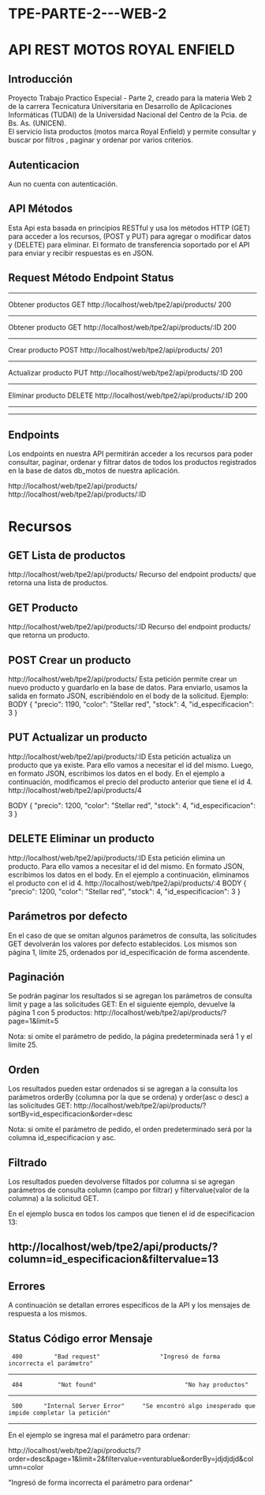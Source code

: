 # TPE-PARTE-2---WEB-2
# API REST MOTOS ROYAL ENFIELD

## Introducción
Proyecto Trabajo Practico Especial - Parte 2,  creado para la materia Web 2 de la carrera Tecnicatura Universitaria en Desarrollo de Aplicaciones Informáticas (TUDAI)
de  la Universidad Nacional del Centro de la Pcia. de Bs. As. (UNICEN).  
El servicio lista productos (motos marca Royal Enfield) y permite consultar y buscar por filtros , paginar y ordenar por varios criterios.

## Autenticacion
Aun no cuenta con autenticación.

## API Métodos
Esta Api esta basada en principios RESTful y usa los métodos HTTP (GET) para acceder a los recursos, (POST y PUT) para agregar o modificar datos y (DELETE) para
eliminar. El formato de transferencia soportado por el API para enviar y recibir respuestas es en JSON.


  ## Request	       Método	                Endpoint	                  Status          


--------------------------------------------------------------------------------------         

  Obtener productos      GET      http://localhost/web/tpe2/api/products/        200  

--------------------------------------------------------------------------------------

 Obtener producto       GET      http://localhost/web/tpe2/api/products/:ID      200  

--------------------------------------------------------------------------------------

 Crear producto         POST      http://localhost/web/tpe2/api/products/        201

 ------------------------------------------------------------------------------------

 Actualizar producto    PUT       http://localhost/web/tpe2/api/products/:ID     200

-------------------------------------------------------------------------------------
 
 Eliminar producto     DELETE      http://localhost/web/tpe2/api/products/:ID    200 

-------------------------------------------------------------------------------------

_____________________________________________________________________________________________________________________________________________________

## Endpoints
Los endpoints en nuestra API permitirán acceder a los recursos para poder consultar, paginar, ordenar y filtrar datos de todos los productos registrados en la base
de datos db_motos de nuestra aplicación.

http://localhost/web/tpe2/api/products/
http://localhost/web/tpe2/api/products/:ID

# Recursos

## GET Lista de productos
http://localhost/web/tpe2/api/products/
Recurso del endpoint products/ que retorna una lista de productos. 

## GET Producto
http://localhost/web/tpe2/api/products/:ID
Recurso del endpoint products/ que retorna un producto.

## POST Crear un producto
http://localhost/web/tpe2/api/products/
Esta petición permite crear un nuevo producto y guardarlo en la base de datos.
Para enviarlo, usamos la salida en formato JSON, escribiéndolo en el body de la solicitud.
Ejemplo:
BODY
   {
        "precio": 1190,
        "color": "Stellar red",
        "stock": 4,
        "id_especificacion": 3
    }

## PUT Actualizar un producto
http://localhost/web/tpe2/api/products/:ID
Esta petición actualiza un producto que ya existe. Para ello vamos a necesitar el id del mismo.
Luego, en formato JSON, escribimos los datos en el body.
En el ejemplo a continuación, modificamos el precio del producto anterior que tiene el id 4.
http://localhost/web/tpe2/api/products/4

BODY
   {
        "precio": 1200,
        "color": "Stellar red",
        "stock": 4,
        "id_especificacion": 3
    }

## DELETE Eliminar un producto
http://localhost/web/tpe2/api/products/:ID
Esta petición elimina un producto. Para ello vamos a necesitar el id del mismo.
En formato JSON, escribimos los datos en el body.
En el ejemplo a continuación, eliminamos el producto con el id 4.
http://localhost/web/tpe2/api/products/:4
BODY
   {
        "precio": 1200,
        "color": "Stellar red",
        "stock": 4,
        "id_especificacion": 3
    }

## Parámetros por defecto
En el caso de que se omitan algunos parámetros de consulta, las solicitudes GET devolverán los valores por defecto establecidos.
Los mismos son página 1, límite 25, ordenados por id_especificación de forma ascendente.

## Paginación
Se podrán paginar los resultados si se agregan los parámetros de consulta limit y page a las solicitudes GET:
En el siguiente ejemplo, devuelve la página 1 con 5 productos:
http://localhost/web/tpe2/api/products/?page=1&limit=5

Nota: si omite el parámetro de pedido, la página predeterminada será 1 y el limite 25.

## Orden
Los resultados pueden estar ordenados si se agregan a la consulta los parámetros orderBy (columna por la que se ordena) y order(asc o desc) a las solicitudes GET:
http://localhost/web/tpe2/api/products/?sortBy=id_especificacion&order=desc

Nota: si omite el parámetro de pedido, el orden predeterminado será por la columna id_especificacion y asc.

## Filtrado
Los resultados pueden devolverse filtados por columna si se agregan parámetros de consulta column (campo por filtrar) y filtervalue(valor de la columna) a la solicitud GET.

En el ejemplo busca en todos los campos que tienen el id de especificacion 13:

http://localhost/web/tpe2/api/products/?column=id_especificacion&filtervalue=13
-------------------------------------------------------------------------------------------------------------------------------------------------------
## Errores
A continuación se detallan errores específicos de la API y los mensajes de respuesta a los mismos.

##  Status       Código error	                         Mensaje	  

     400         "Bad request"                 "Ingresó de forma incorrecta el parámetro"                
-----------------------------------------------------------------------------------------------------
                                                                   
     404          "Not found"                         "No hay productos"                             
---------------------------------------------------------------------------------------------------------  
 
     500      "Internal Server Error"     "Se encontró algo inesperado que impide completar la petición"


-----------------------------------------------------------------------------------------------------------

En el ejemplo se ingresa mal el parámetro para ordenar:

http://localhost/web/tpe2/api/products/?order=desc&page=1&limit=2&filtervalue=venturablue&orderBy=jdjdjdjd&column=color

"Ingresó de forma incorrecta el parámetro para ordenar"
